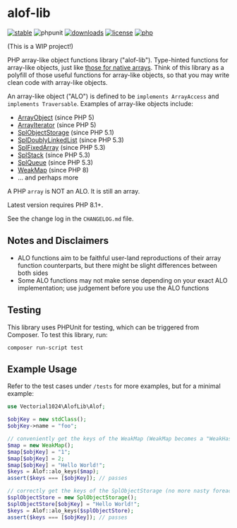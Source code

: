 # alof-lib
[![stable](http://poser.pugx.org/vectorial1024/alof-lib/v)](https://packagist.org/packages/vectorial1024/alof-lib)
![phpunit](https://github.com/vectorial1024/alof-lib/actions/workflows/php.yml/badge.svg)
[![downloads](http://poser.pugx.org/vectorial1024/alof-lib/downloads)](https://packagist.org/packages/vectorial1024/alof-lib)
[![license](http://poser.pugx.org/vectorial1024/alof-lib/license)](https://packagist.org/packages/vectorial1024/alof-lib)
[![php](http://poser.pugx.org/vectorial1024/alof-lib/require/php)](https://packagist.org/packages/vectorial1024/alof-lib)

(This is a WIP project!)

PHP array-like object functions library ("alof-lib"). Type-hinted functions for array-like objects, just like [those for native arrays](https://www.php.net/manual/en/ref.array.php). Think of this library as a polyfill of those useful functions for array-like objects, so that you may write clean code with array-like objects.

An array-like object ("ALO") is defined to be `implements ArrayAccess` and `implements Traversable`. Examples of array-like objects include:
- [ArrayObject](https://www.php.net/manual/en/class.arrayobject.php) (since PHP 5)
- [ArrayIterator](https://www.php.net/manual/en/class.arrayiterator.php) (since PHP 5)
- [SplObjectStorage](https://www.php.net/manual/en/class.splobjectstorage.php) (since PHP 5.1)
- [SplDoublyLinkedList](https://www.php.net/manual/en/class.spldoublylinkedlist.php) (since PHP 5.3)
- [SplFixedArray](https://www.php.net/manual/en/class.splfixedarray.php) (since PHP 5.3)
- [SplStack](https://www.php.net/manual/en/class.splstack.php) (since PHP 5.3)
- [SplQueue](https://www.php.net/manual/en/class.splqueue.php) (since PHP 5.3)
- [WeakMap](https://www.php.net/manual/en/class.weakmap.php) (since PHP 8)
- ... and perhaps more

A PHP `array` is NOT an ALO. It is still an array.

Latest version requires PHP 8.1+.

See the change log in the `CHANGELOG.md` file.

## Notes and Disclaimers
- ALO functions aim to be faithful user-land reproductions of their array function counterparts, but there might be slight differences between both sides
- Some ALO functions may not make sense depending on your exact ALO implementation; use judgement before you use the ALO functions

## Testing
This library uses PHPUnit for testing, which can be triggered from Composer. To test this library, run:

```shell
composer run-script test
```

## Example Usage
Refer to the test cases under `/tests` for more examples, but for a minimal example:
```php
use Vectorial1024\AlofLib\Alof;

$objKey = new stdClass();
$objKey->name = "foo";

// conveniently get the keys of the WeakMap (WeakMap becomes a "WeakHashSet" for objects)
$map = new WeakMap();
$map[$objKey] = "1";
$map[$objKey] = 2;
$map[$objKey] = "Hello World!";
$keys = Alof::alo_keys($map);
assert($keys === [$objKey]); // passes

// correctly get the keys of the SplObjectStorage (no more nasty foreach surprises!)
$splObjectStore = new SplObjectStorage();
$splObjectStore[$objKey] = "Hello World!";
$keys = Alof::alo_keys($splObjectStore);
assert($keys === [$objKey]); // passes
```
